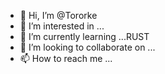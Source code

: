 - 👋 Hi, I’m @Tororke
- 👀 I’m interested in ...
- 🌱 I’m currently learning ...RUST
- 💞️ I’m looking to collaborate on ...
- 📫 How to reach me ...

<!---
Tororke/Tororke is a ✨ special ✨ repository because its `README.md` (this file) appears on your GitHub profile.
You can click the Preview link to take a look at your changes.
--->
